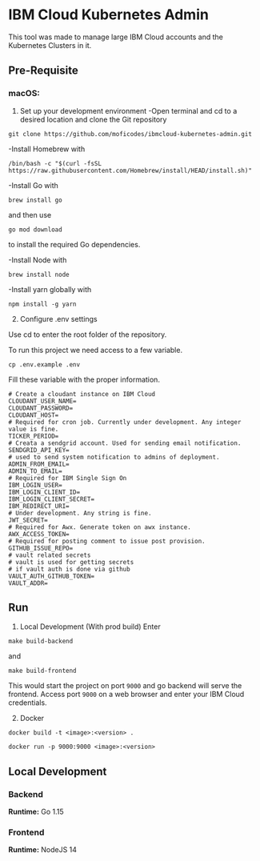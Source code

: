 # IBM Cloud Kubernetes Admin

This tool was made to manage large IBM Cloud accounts and the Kubernetes Clusters in it.

## Pre-Requisite

### macOS:

1. Set up your development environment
-Open terminal and cd to a desired location and clone the Git repository 
```
git clone https://github.com/moficodes/ibmcloud-kubernetes-admin.git
```

-Install Homebrew with 

```
/bin/bash -c "$(curl -fsSL https://raw.githubusercontent.com/Homebrew/install/HEAD/install.sh)"
```

-Install Go with 

```
brew install go
```

and then use 

```
go mod download
```

to install the required Go dependencies.

-Install Node with
```
brew install node

```
-Install yarn globally with 

```
npm install -g yarn
```
2. Configure .env settings

Use cd to enter the root folder of the repository. 

To run this project we need access to a few variable. 

```
cp .env.example .env
```

Fill these variable with the proper information.

```
# Create a cloudant instance on IBM Cloud
CLOUDANT_USER_NAME=
CLOUDANT_PASSWORD=
CLOUDANT_HOST=
# Required for cron job. Currently under development. Any integer value is fine.
TICKER_PERIOD=
# Creata a sendgrid account. Used for sending email notification.
SENDGRID_API_KEY=
# used to send system notification to admins of deployment.
ADMIN_FROM_EMAIL=
ADMIN_TO_EMAIL=
# Required for IBM Single Sign On
IBM_LOGIN_USER=
IBM_LOGIN_CLIENT_ID=
IBM_LOGIN_CLIENT_SECRET=
IBM_REDIRECT_URI=
# Under development. Any string is fine.
JWT_SECRET=
# Required for Awx. Generate token on awx instance.
AWX_ACCESS_TOKEN=
# Required for posting comment to issue post provision.
GITHUB_ISSUE_REPO=
# vault related secrets
# vault is used for getting secrets
# if vault auth is done via github
VAULT_AUTH_GITHUB_TOKEN=
VAULT_ADDR=
```


## Run

1. Local Development (With prod build)
Enter

```
make build-backend
```
and

```
make build-frontend
```

This would start the project on port `9000` and go backend will serve the frontend.
Access port `9000` on a web browser and enter your IBM Cloud credentials.

2. Docker

```
docker build -t <image>:<version> .
```

```
docker run -p 9000:9000 <image>:<version>
```

## Local Development

### Backend
**Runtime:** Go 1.15

### Frontend
**Runtime:** NodeJS 14